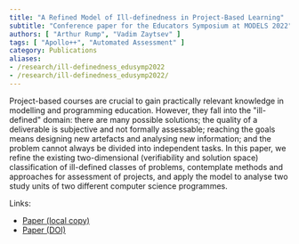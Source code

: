 ```yaml
---
title: "A Refined Model of Ill-definedness in Project-Based Learning"
subtitle: "Conference paper for the Educators Symposium at MODELS 2022"
authors: [ "Arthur Rump", "Vadim Zaytsev" ]
tags: [ "Apollo++", "Automated Assessment" ]
category: Publications
aliases:
- /research/ill-definedness_edusymp2022
- /research/ill-definedness_edusymp2022/
---
```


Project-based courses are crucial to gain practically relevant knowledge in
modelling and programming education. However, they fall into the
"ill-defined" domain: there are many possible solutions; the quality of a
deliverable is subjective and not formally assessable; reaching the goals
means designing new artefacts and analysing new information; and the problem
cannot always be divided into independent tasks. In this paper, we refine the
existing two-dimensional (verifiability and solution space) classification of
ill-defined classes of problems, contemplate methods and approaches for
assessment of projects, and apply the model to analyse two study units of two
different computer science programmes.

Links:

- [Paper (local copy)]({attach}paper.pdf)
- [Paper (DOI)](https://doi.org/10.1145/3550356.3556505)
